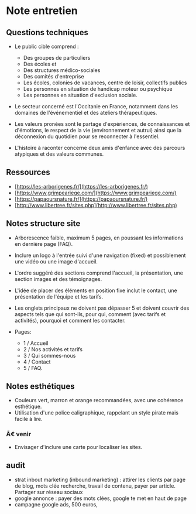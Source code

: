 # Note entretien

## Questions techniques

- Le public cible comprend :

  - Des groupes de particuliers
  - Des écoles et
  - Des structures médico-sociales
  - Des comités d'entreprise
  - Les écoles, colonies de vacances, centre de loisir, collectifs publics
  - Les personnes en situation de handicap moteur ou psychique
  - Les personnes en situation d'exclusion sociale.

- Le secteur concerné est l'Occitanie en France, notamment dans les domaines de l'événementiel et des ateliers thérapeutiques.

- Les valeurs pronées sont le partage d'expériences, de connaissances et d'émotions, le respect de la vie (environnement et autrui) ainsi que la déconnexion du quotidien pour se reconnecter à l'essentiel.

- L'histoire à raconter concerne deux amis d'enfance avec des parcours atypiques
  et des valeurs communes.

## Ressources

- [https://les-arborigenes.fr/](https://les-arborigenes.fr/)
- [https://www.grimpeariege.com/](https://www.grimpeariege.com/)
- [https://papaoursnature.fr/](https://papaoursnature.fr/)
- [http://www.libertree.fr/sites.php](http://www.libertree.fr/sites.php)

## Notes structure site

- Arborescence faible, maximum 5 pages, en poussant les informations en dernière
  page (FAQ).
- Inclure un logo à l'entrée suivi d'une navigation (fixed) et possiblement une
  vidéo ou une image d'accueil.
- L'ordre suggéré des sections comprend l'accueil, la présentation, une section images et des témoignages.
- L'idée de placer des éléments en position fixe inclut le contact, une présentation de l'équipe et les tarifs.
- Les onglets principaux ne doivent pas dépasser 5 et doivent couvrir des aspects tels que qui sont-ils, pour qui, comment (avec tarifs et activités), pourquoi et comment les contacter.

- Pages:
  - 1 / Accueil
  - 2 / Nos activités et tarifs
  - 3 / Qui sommes-nous
  - 4 / Contact
  - 5 / FAQ.

## Notes esthétiques

- Couleurs vert, marron et orange recommandées, avec une cohérence esthétique.
- Utilisation d'une police caligraphique, rappelant un style pirate mais facile à lire.

### Ã€ venir

- Envisager d'inclure une carte pour localiser les sites.

## audit

- strat inbout marketing (inbound marketing) : attirer les clients par page de blog, mots clée recherche, travail de contenu, payer par article. Partager sur réseau sociaux
- google annonce : payer des mots clées, google te met en haut de page
- campagne google ads, 500 euros,

